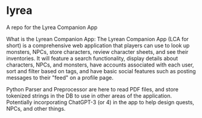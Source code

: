# lyrea
A repo for the Lyrea Companion App

What is the Lyrean Companion App:
The Lyrean Companion App (LCA for short) is a comprehensive web application that players can use to look up monsters, NPCs, store characters, review character sheets, and see their inventories. It will feature a search functionality, display details about characters, NPCs, and monsters, have accounts associated with each user, sort and filter based on tags, and have basic social features such as posting messages to their "feed" on a profile page.


Python Parser and Preprocessor are here to read PDF files, and store tokenized strings in the DB to use in other areas of the application. Potentially incorporating ChatGPT-3 (or 4) in the app to help design quests, NPCs, and other things.
